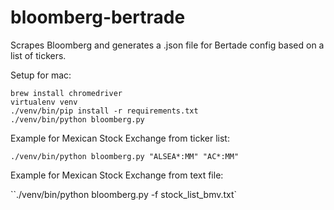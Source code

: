 # bloomberg-bertrade

Scrapes Bloomberg and generates a .json file for Bertade config based on a list of tickers.

Setup for mac:

```
brew install chromedriver
virtualenv venv
./venv/bin/pip install -r requirements.txt
./venv/bin/python bloomberg.py
```

Example for Mexican Stock Exchange from ticker list:

`./venv/bin/python bloomberg.py "ALSEA*:MM" "AC*:MM"`

Example for Mexican Stock Exchange from text file:

``./venv/bin/python bloomberg.py -f stock_list_bmv.txt`
